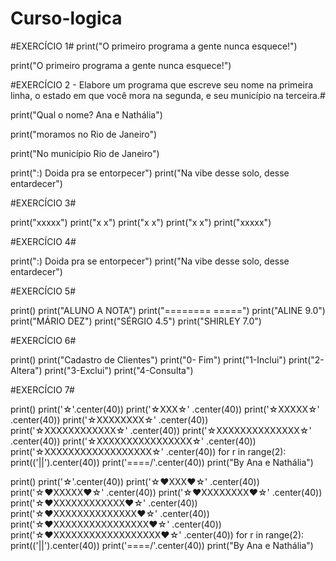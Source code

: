# Curso-logica

#EXERCÍCIO 1#
print("O primeiro programa a gente nunca esquece!")

print("O primeiro programa a gente nunca esquece!")
 




 #EXERCÍCIO 2 - Elabore um programa que escreve seu nome na primeira linha, o estado em que você mora na segunda, e seu município na terceira.#
 
 
 
print("Qual o nome? Ana e Nathália")


print("moramos no Rio de Janeiro")

 
print("No município Rio de Janeiro")
 
print(":) Doida pra se entorpecer")
print("Na vibe desse solo, desse entardecer")


#EXERCÍCIO 3#

print("xxxxx")
print("x   x")
print("x   x")
print("x   x")
print("xxxxx")


#EXERCÍCIO 4#

print(":) Doida pra se entorpecer")
print("Na vibe desse solo, desse entardecer")


#EXERCÍCIO 5#

print()
print("ALUNO A          NOTA")
print("========         =====")
print("ALINE             9.0")
print("MÁRIO             DEZ")
print("SÉRGIO            4.5")
print("SHIRLEY           7.0")

#EXERCÍCIO 6#

print()
print("Cadastro de Clientes")
print("0- Fim")
print("1-Inclui")
print("2-Altera")
print("3-Exclui")
print("4-Consulta")

#EXERCÍCIO 7#

print()
print('☆'.center(40))
print('☆XXX☆' .center(40))
print('☆XXXXX☆' .center(40))
print('☆XXXXXXXX☆' .center(40))
print('☆XXXXXXXXXXXX☆' .center(40))
print('☆XXXXXXXXXXXXXX☆' .center(40))
print('☆XXXXXXXXXXXXXXXX☆' .center(40))
print('☆XXXXXXXXXXXXXXXXXX☆' .center(40))
for r in range(2):
    print(('||').center(40))
print('\====/'.center(40))
print("By Ana e Nathália")



print()
print('☆'.center(40))
print('☆♥XXX♥☆' .center(40))
print('☆♥XXXXX♥☆' .center(40))
print('☆♥XXXXXXXX♥☆' .center(40))
print('☆♥XXXXXXXXXXXX♥☆' .center(40))
print('☆♥XXXXXXXXXXXXXX♥☆' .center(40))
print('☆♥XXXXXXXXXXXXXXXX♥☆' .center(40))
print('☆♥XXXXXXXXXXXXXXXXXX♥☆' .center(40))
for r in range(2):
    print(('||').center(40))
print('\====/'.center(40))
print("By Ana e Nathália")




